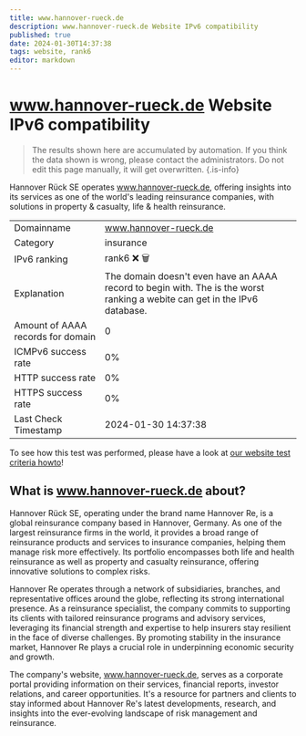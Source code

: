 ```yaml
---
title: www.hannover-rueck.de
description: www.hannover-rueck.de Website IPv6 compatibility
published: true
date: 2024-01-30T14:37:38
tags: website, rank6
editor: markdown
---
```


# www.hannover-rueck.de Website IPv6 compatibility

> The results shown here are accumulated by automation. If you think the data shown is wrong, please contact the administrators. 
> Do not edit this page manually, it will get overwritten.
{.is-info}

Hannover Rück SE operates www.hannover-rueck.de, offering insights into its services as one of the world's leading reinsurance companies, with solutions in property & casualty, life & health reinsurance.


|   |   |
| - | - |
| Domainname | www.hannover-rueck.de
| Category | insurance |
| IPv6 ranking | rank6 :x: :wastebasket: |
| Explanation | The domain doesn't even have an AAAA record to begin with. The is the worst ranking a webite can get in the IPv6 database. |
| Amount of AAAA records for domain | 0 |
| ICMPv6 success rate | 0%|
| HTTP success rate | 0% |
| HTTPS success rate | 0% |
| Last Check Timestamp | 2024-01-30 14:37:38 |

To see how this test was performed, please have a look at [our website test criteria howto](/howto/testcriteria/website)!


## What is www.hannover-rueck.de about?
Hannover Rück SE, operating under the brand name Hannover Re, is a global reinsurance company based in Hannover, Germany. As one of the largest reinsurance firms in the world, it provides a broad range of reinsurance products and services to insurance companies, helping them manage risk more effectively. Its portfolio encompasses both life and health reinsurance as well as property and casualty reinsurance, offering innovative solutions to complex risks.

Hannover Re operates through a network of subsidiaries, branches, and representative offices around the globe, reflecting its strong international presence. As a reinsurance specialist, the company commits to supporting its clients with tailored reinsurance programs and advisory services, leveraging its financial strength and expertise to help insurers stay resilient in the face of diverse challenges. By promoting stability in the insurance market, Hannover Re plays a crucial role in underpinning economic security and growth.

The company's website, www.hannover-rueck.de, serves as a corporate portal providing information on their services, financial reports, investor relations, and career opportunities. It's a resource for partners and clients to stay informed about Hannover Re's latest developments, research, and insights into the ever-evolving landscape of risk management and reinsurance.


